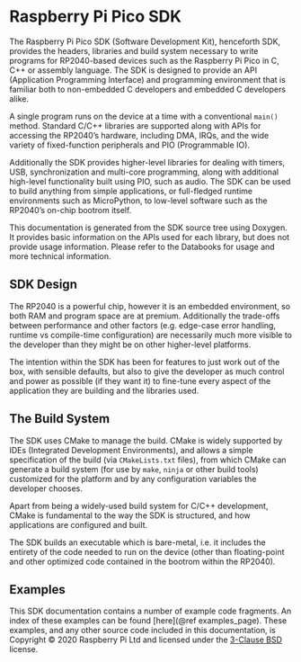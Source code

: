# Raspberry Pi Pico SDK

The Raspberry Pi Pico SDK (Software Development Kit), henceforth SDK, provides the headers, libraries and build system necessary to write programs for RP2040-based devices such as the Raspberry Pi Pico in C, C++ or assembly language. The SDK is designed to provide an API (Application Programming Interface) and programming environment that is familiar both to non-embedded C developers and embedded C developers alike.

A single program runs on the device at a time with a conventional `main()` method. Standard C/C++ libraries are supported along with APIs for accessing the RP2040’s hardware, including DMA, IRQs, and the wide variety of fixed-function peripherals and PIO (Programmable IO).

Additionally the SDK provides higher-level libraries for dealing with timers, USB, synchronization and multi-core programming, along with additional high-level functionality built using PIO, such as audio. The SDK can be used to build anything from simple applications, or full-fledged runtime environments such as MicroPython, to low-level software such as the RP2040’s on-chip bootrom itself.

This documentation is generated from the SDK source tree using Doxygen. It provides basic information on the APIs used for each library, but does not provide usage information. Please refer to the Databooks for usage and more technical information.

## SDK Design

The RP2040 is a powerful chip, however it is an embedded environment, so both RAM and program space are at premium. Additionally the trade-offs between performance and other factors (e.g. edge-case error handling, runtime vs compile-time configuration) are necessarily much more visible to the developer than they might be on other higher-level platforms.

The intention within the SDK has been for features to just work out of the box, with sensible defaults, but also to give the developer as much control and power as possible (if they want it) to fine-tune every aspect of the application they are building and the libraries used.

## The Build System

The SDK uses CMake to manage the build. CMake is widely supported by IDEs (Integrated Development Environments), and allows a simple specification of the build (via `CMakeLists.txt` files), from which CMake can generate a build system (for use by `make`, `ninja` or other build tools) customized for the platform and by any configuration variables the developer chooses.

Apart from being a widely-used build system for C/C++ development, CMake is fundamental to the way the SDK is structured, and how applications are configured and built.

The SDK builds an executable which is bare-metal, i.e. it includes the entirety of the code needed to run on the device (other than floating-point and other optimized code contained in the bootrom within the RP2040).

## Examples

This SDK documentation contains a number of example code fragments. An index of these examples can be found [here](@ref examples_page). These examples, and any other source code included in this documentation, is Copyright &copy; 2020 Raspberry Pi Ltd and licensed under the [3-Clause BSD](https://opensource.org/licenses/BSD-3-Clause) license.

